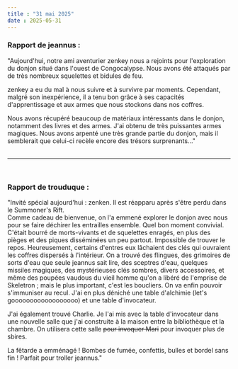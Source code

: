 ```yaml
---
title : "31 mai 2025"
date : 2025-05-31
---
```

### Rapport de jeannus :  
  
"Aujourd'hui, notre ami aventurier zenkey nous a rejoints pour l'exploration du donjon situé dans l'ouest de Congocalypse. Nous avons été attaqués par de très nombreux squelettes et bidules de feu.

zenkey a eu du mal à nous suivre et à survivre par moments. Cependant, malgré son inexpérience, il a tenu bon grâce à ses capacités d'apprentissage et aux armes que nous stockons dans nos coffres.

Nous avons récupéré beaucoup de matériaux intéressants dans le donjon, notamment des livres et des armes. J'ai obtenu de très puissantes armes magiques. Nous avons arpenté une très grande partie du donjon, mais il semblerait que celui-ci recèle encore des trésors surprenants..."  
<br>  

***
<br>

### Rapport de trouduque :  

"Invité spécial aujourd'hui : zenken. Il est réapparu après s'être perdu dans le Summoner's Rift.  
Comme cadeau de bienvenue, on l'a emmené explorer le donjon avec nous pour se faire déchirer les entrailles ensemble. Quel bon moment convivial.  
C'était bourré de morts-vivants et de squelettes enragés, en plus des pièges et des piques disséminées un peu partout. Impossible de trouver le repos. Heureusement, certains d'entres eux lâchaient des clés qui ouvraient les coffres dispersés à l'intérieur. On a trouvé des flingues, des grimoires de sorts d'eau que seule jeannus sait lire, des sceptres d'eau, quelques missiles magiques, des mystérieuses clés sombres, divers accessoires, et même des poupées vaudous du vieil homme qu'on a libéré de l'emprise de Skeletron ; mais le plus important, c'est les boucliers. On va enfin pouvoir s'immuniser au recul.
J'ai en plus déniché une table d'alchimie (let's goooooooooooooooooo) et une table d'invocateur.  

J'ai également trouvé Charlie. Je l'ai mis avec la table d'invocateur dans une nouvelle salle que j'ai construite à la maison entre la bibliothèque et la chambre. On utilisera cette salle ~~pour invoquer Mari~~ pour invoquer plus de sbires.
  
La fêtarde a emménagé ! Bombes de fumée, confettis, bulles et bordel sans fin ! Parfait pour troller jeannus."
